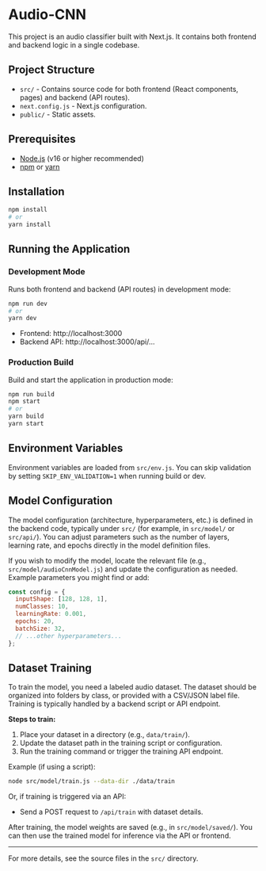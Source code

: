 # Audio-CNN

This project is an audio classifier built with Next.js. It contains both frontend and backend logic in a single codebase.

## Project Structure

- `src/` - Contains source code for both frontend (React components, pages) and backend (API routes).
- `next.config.js` - Next.js configuration.
- `public/` - Static assets.

## Prerequisites

- [Node.js](https://nodejs.org/) (v16 or higher recommended)
- [npm](https://www.npmjs.com/) or [yarn](https://yarnpkg.com/)

## Installation

```bash
npm install
# or
yarn install
```

## Running the Application

### Development Mode

Runs both frontend and backend (API routes) in development mode:

```bash
npm run dev
# or
yarn dev
```

- Frontend: http://localhost:3000
- Backend API: http://localhost:3000/api/...

### Production Build

Build and start the application in production mode:

```bash
npm run build
npm start
# or
yarn build
yarn start
```

## Environment Variables

Environment variables are loaded from `src/env.js`. You can skip validation by setting `SKIP_ENV_VALIDATION=1` when running build or dev.

## Model Configuration

The model configuration (architecture, hyperparameters, etc.) is defined in the backend code, typically under `src/` (for example, in `src/model/` or `src/api/`). You can adjust parameters such as the number of layers, learning rate, and epochs directly in the model definition files.

If you wish to modify the model, locate the relevant file (e.g., `src/model/audioCnnModel.js`) and update the configuration as needed. Example parameters you might find or add:

```js
const config = {
  inputShape: [128, 128, 1],
  numClasses: 10,
  learningRate: 0.001,
  epochs: 20,
  batchSize: 32,
  // ...other hyperparameters...
};
```

## Dataset Training

To train the model, you need a labeled audio dataset. The dataset should be organized into folders by class, or provided with a CSV/JSON label file. Training is typically handled by a backend script or API endpoint.

**Steps to train:**

1. Place your dataset in a directory (e.g., `data/train/`).
2. Update the dataset path in the training script or configuration.
3. Run the training command or trigger the training API endpoint.

Example (if using a script):

```bash
node src/model/train.js --data-dir ./data/train
```

Or, if training is triggered via an API:

- Send a POST request to `/api/train` with dataset details.

After training, the model weights are saved (e.g., in `src/model/saved/`). You can then use the trained model for inference via the API or frontend.

---

For more details, see the source files in the `src/` directory.

